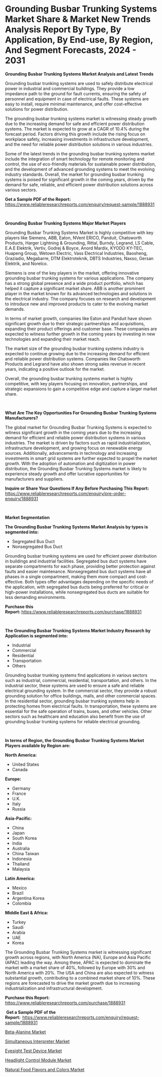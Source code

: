 <p><h1>Grounding Busbar Trunking Systems Market Share & Market New Trends Analysis Report By Type, By Application, By End-use, By Region, And Segment Forecasts, 2024 - 2031</h1></p><p><strong>Grounding Busbar Trunking Systems Market Analysis and Latest Trends</strong></p>
<p><p>Grounding busbar trunking systems are used to safely distribute electrical power in industrial and commercial buildings. They provide a low impedance path to the ground for fault currents, ensuring the safety of personnel and equipment in case of electrical faults. These systems are easy to install, require minimal maintenance, and offer cost-effective solutions for power distribution.</p><p>The grounding busbar trunking systems market is witnessing steady growth due to the increasing demand for safe and efficient power distribution systems. The market is expected to grow at a CAGR of 10.4% during the forecast period. Factors driving this growth include the rising focus on workplace safety, increasing investments in infrastructure development, and the need for reliable power distribution solutions in various industries.</p><p>Some of the latest trends in the grounding busbar trunking systems market include the integration of smart technology for remote monitoring and control, the use of eco-friendly materials for sustainable power distribution, and the development of advanced grounding systems to meet the evolving industry standards. Overall, the market for grounding busbar trunking systems is poised for significant growth in the coming years, driven by the demand for safe, reliable, and efficient power distribution solutions across various sectors.</p></p>
<p><strong>Get a Sample PDF of the Report:&nbsp;</strong> <a href="https://www.reliableresearchreports.com/enquiry/request-sample/1888931">https://www.reliableresearchreports.com/enquiry/request-sample/1888931</a></p>
<p>&nbsp;</p>
<p><strong>Grounding Busbar Trunking Systems Major Market Players</strong></p>
<p><p>Grounding Busbar Trunking Systems Market is highly competitive with key players like Siemens, ABB, Eaton, NVent ERICO, Panduit, Chatsworth Products, Harger Lightning & Grounding, Rittal, Burndy, Legrand, LS Cable, E.A.E Elektrik, Vertiv, Godrej & Boyce, Anord Mardix, KYODO KY-TEC, Huapeng Group, Wetown Electric, Vass Electrical Industries, Baosheng, Graziadio, Megabarre, DTM Elektroteknik, DBTS Industries, Naxso, Gersan Elektrik, and Norelco.</p><p>Siemens is one of the key players in the market, offering innovative grounding busbar trunking systems for various applications. The company has a strong global presence and a wide product portfolio, which has helped it capture a significant market share. ABB is another prominent player in the market known for its advanced technologies and solutions in the electrical industry. The company focuses on research and development to introduce new and improved products to cater to the evolving market demands.</p><p>In terms of market growth, companies like Eaton and Panduit have shown significant growth due to their strategic partnerships and acquisitions, expanding their product offerings and customer base. These companies are expected to witness further growth in the coming years by investing in new technologies and expanding their market reach.</p><p>The market size of the grounding busbar trunking systems industry is expected to continue growing due to the increasing demand for efficient and reliable power distribution systems. Companies like Chatsworth Products and Legrand have also shown strong sales revenue in recent years, indicating a positive outlook for the market.</p><p>Overall, the grounding busbar trunking systems market is highly competitive, with key players focusing on innovation, partnerships, and strategic expansions to gain a competitive edge and capture a larger market share.</p></p>
<p>&nbsp;</p>
<p><strong>What Are The Key Opportunities For Grounding Busbar Trunking Systems Manufacturers?</strong></p>
<p><p>The global market for Grounding Busbar Trunking Systems is expected to witness significant growth in the coming years due to the increasing demand for efficient and reliable power distribution systems in various industries. The market is driven by factors such as rapid industrialization, infrastructure development, and growing focus on renewable energy sources. Additionally, advancements in technology and increasing investments in smart grid systems are further expected to propel the market growth. With the adoption of automation and digitization in power distribution, the Grounding Busbar Trunking Systems market is likely to experience steady growth and offer lucrative opportunities for manufacturers and suppliers.</p></p>
<p><strong>Inquire or Share Your Questions If Any Before Purchasing This Report:</strong> <a href="https://www.reliableresearchreports.com/enquiry/pre-order-enquiry/1888931">https://www.reliableresearchreports.com/enquiry/pre-order-enquiry/1888931</a></p>
<p>&nbsp;</p>
<p><strong>Market Segmentation</strong></p>
<p><strong>The Grounding Busbar Trunking Systems Market Analysis by types is segmented into:</strong></p>
<p><ul><li>Segregated Bus Duct</li><li>Nonsegregated Bus Duct</li></ul></p>
<p><p>Grounding busbar trunking systems are used for efficient power distribution in buildings and industrial facilities. Segregated bus duct systems have separate compartments for each phase, providing better protection against faults and easier maintenance. Nonsegregated bus duct systems have all phases in a single compartment, making them more compact and cost-effective. Both types offer advantages depending on the specific needs of the application, with segregated bus ducts being preferred for critical or high-power installations, while nonsegregated bus ducts are suitable for less demanding environments.</p></p>
<p><strong>Purchase this Report:&nbsp;</strong><a href="https://www.reliableresearchreports.com/purchase/1888931">https://www.reliableresearchreports.com/purchase/1888931</a></p>
<p>&nbsp;</p>
<p><strong>The Grounding Busbar Trunking Systems Market Industry Research by Application is segmented into:</strong></p>
<p><ul><li>Industrial</li><li>Commercial</li><li>Residential</li><li>Transportation</li><li>Others</li></ul></p>
<p><p>Grounding busbar trunking systems find applications in various sectors such as industrial, commercial, residential, transportation, and others. In the industrial sector, these systems are used to ensure a safe and reliable electrical grounding system. In the commercial sector, they provide a robust grounding solution for office buildings, malls, and other commercial spaces. In the residential sector, grounding busbar trunking systems help in protecting homes from electrical faults. In transportation, these systems are essential for the safe operation of trains, buses, and other vehicles. Other sectors such as healthcare and education also benefit from the use of grounding busbar trunking systems for reliable electrical grounding.</p></p>
<p>&nbsp;</p>
<p><strong>In terms of Region, the Grounding Busbar Trunking Systems Market Players available by Region are:</strong></p>
<p>
    <p> <strong> North America: </strong>
        <ul>
            <li>United States</li>
            <li>Canada</li>
        </ul>
        </p> 
    <p> <strong> Europe: </strong>
        <ul>
            <li>Germany</li>
            <li>France</li>
            <li>U.K.</li>
            <li>Italy</li>
            <li>Russia</li>
        </ul>
        </p> 
    <p> <strong> Asia-Pacific: </strong>
        <ul>
            <li>China</li>
            <li>Japan</li>
            <li>South Korea</li>
            <li>India</li>
            <li>Australia</li>
            <li>China Taiwan</li>
            <li>Indonesia</li>
            <li>Thailand</li>
            <li>Malaysia</li>
        </ul>
        </p> 
    <p> <strong> Latin America: </strong>
        <ul>
            <li>Mexico</li>
            <li>Brazil</li>
            <li>Argentina Korea</li>
            <li>Colombia</li>
        </ul>
        </p> 
    <p> <strong> Middle East & Africa: </strong>
        <ul>
            <li>Turkey</li>
            <li>Saudi</li>
            <li>Arabia</li>
            <li>UAE</li>
            <li>Korea</li>
        </ul>
    </p>
    </p>
<p><p>The Grounding Busbar Trunking Systems market is witnessing significant growth across regions, with North America (NA), Europe and Asia Pacific (APAC) leading the way. Among these, APAC is expected to dominate the market with a market share of 40%, followed by Europe with 30% and North America with 20%. The USA and China are also expected to witness substantial growth, contributing to a combined market share of 10%. These regions are forecasted to drive the market growth due to increasing industrialization and infrastructural development.</p></p>
<p><strong>Purchase this Report: </strong><a href="https://www.reliableresearchreports.com/purchase/1888931">https://www.reliableresearchreports.com/purchase/1888931</a></p>
<p>&nbsp;<strong>Get a Sample PDF of the Report:&nbsp;&nbsp;</strong><a href="https://www.reliableresearchreports.com/enquiry/request-sample/1888931">https://www.reliableresearchreports.com/enquiry/request-sample/1888931</a></p>
<p><strong></strong></p>
<p><p><a href="https://noble-drawer-34c.notion.site/Beta-Alanine-Market-Size-and-Examines-its-Market-Scope-with-a-Primary-Focus-on-Growth-Opportunitie-fed16e2c6f35474d9504a307a2048dc3">Beta-Alanine Market</a></p><p><a href="https://view.publitas.com/reportprime-1/simultaneous-interpreter-market-size-market-trends-and-growth-outlook-forecasted-for-period-from-2024-to-2031/">Simultaneous Interpreter Market</a></p><p><a href="https://meowing-canidae-761.notion.site/Eyesight-Test-Device-Market-Challenges-Opportunities-and-Growth-Drivers-and-Major-Market-Players--5d266b1d7f4c4778a8aef41b0e5f29fa">Eyesight Test Device Market</a></p><p><a href="https://view.publitas.com/reportprime-1/headlight-control-module-market-growth-market-trends-covid-19-impact-and-forecasts-for-period-from-2024-2031/">Headlight Control Module Market</a></p><p><a href="https://frill-swim-3cd.notion.site/Natural-Food-Flavors-and-Colors-Market-Size-Share-Trends-Analysis-Report-By-Application-Regional-7ac96cc05e2b4615b88b161cdc0a45e1">Natural Food Flavors and Colors Market</a></p></p>